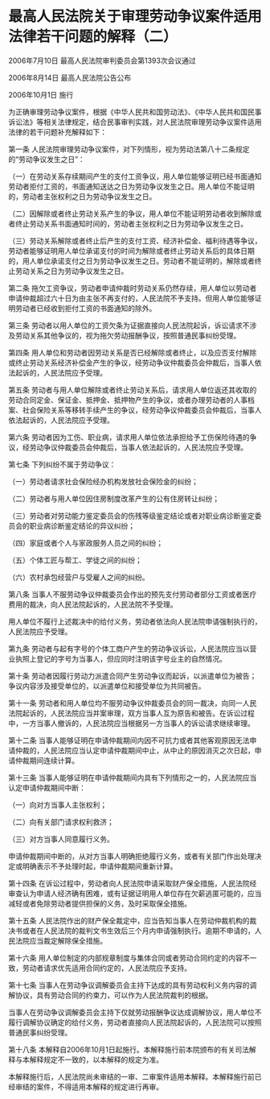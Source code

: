 # 最高人民法院关于审理劳动争议案件适用法律若干问题的解释（二）

2006年7月10日 最高人民法院审判委员会第1393次会议通过

2006年8月14日 最高人民法院公告公布

2006年10月1日 施行



为正确审理劳动争议案件，根据《中华人民共和国劳动法》、《中华人民共和国民事诉讼法》等相关法律规定，结合民事审判实践，对人民法院审理劳动争议案件适用法律的若干问题补充解释如下：

第一条 人民法院审理劳动争议案件，对下列情形，视为劳动法第八十二条规定的“劳动争议发生之日”：

（一）在劳动关系存续期间产生的支付工资争议，用人单位能够证明已经书面通知劳动者拒付工资的，书面通知送达之日为劳动争议发生之日。用人单位不能证明的，劳动者主张权利之日为劳动争议发生之日。

（二）因解除或者终止劳动关系产生的争议，用人单位不能证明劳动者收到解除或者终止劳动关系书面通知时间的，劳动者主张权利之日为劳动争议发生之日。

（三）劳动关系解除或者终止后产生的支付工资、经济补偿金、福利待遇等争议，劳动者能够证明用人单位承诺支付的时间为解除或者终止劳动关系后的具体日期的，用人单位承诺支付之日为劳动争议发生之日。劳动者不能证明的，解除或者终止劳动关系之日为劳动争议发生之日。

第二条 拖欠工资争议，劳动者申请仲裁时劳动关系仍然存续，用人单位以劳动者申请仲裁超过六十日为由主张不再支付的，人民法院不予支持。但用人单位能够证明劳动者已经收到拒付工资的书面通知的除外。

第三条 劳动者以用人单位的工资欠条为证据直接向人民法院起诉，诉讼请求不涉及劳动关系其他争议的，视为拖欠劳动报酬争议，按照普通民事纠纷受理。

第四条 用人单位和劳动者因劳动关系是否已经解除或者终止，以及应否支付解除或终止劳动关系经济补偿金产生的争议，经劳动争议仲裁委员会仲裁后，当事人依法起诉的，人民法院应予受理。

第五条 劳动者与用人单位解除或者终止劳动关系后，请求用人单位返还其收取的劳动合同定金、保证金、抵押金、抵押物产生的争议，或者办理劳动者的人事档案、社会保险关系等移转手续产生的争议，经劳动争议仲裁委员会仲裁后，当事人依法起诉的，人民法院应予受理。

第六条 劳动者因为工伤、职业病，请求用人单位依法承担给予工伤保险待遇的争议，经劳动争议仲裁委员会仲裁后，当事人依法起诉的，人民法院应予受理。

第七条 下列纠纷不属于劳动争议：

（一）劳动者请求社会保险经办机构发放社会保险金的纠纷；

（二）劳动者与用人单位因住房制度改革产生的公有住房转让纠纷；

（三）劳动者对劳动能力鉴定委员会的伤残等级鉴定结论或者对职业病诊断鉴定委员会的职业病诊断鉴定结论的异议纠纷；

（四）家庭或者个人与家政服务人员之间的纠纷；

（五）个体工匠与帮工、学徒之间的纠纷；

（六）农村承包经营户与受雇人之间的纠纷。

第八条 当事人不服劳动争议仲裁委员会作出的预先支付劳动者部分工资或者医疗费用的裁决，向人民法院起诉的，人民法院不予受理。

用人单位不履行上述裁决中的给付义务，劳动者依法向人民法院申请强制执行的，人民法院应予受理。

第九条 劳动者与起有字号的个体工商户产生的劳动争议诉讼，人民法院应当以营业执照上登记的字号为当事人，但应同时注明该字号业主的自然情况。

第十条 劳动者因履行劳动力派遣合同产生劳动争议而起诉，以派遣单位为被告；争议内容涉及接受单位的，以派遣单位和接受单位为共同被告。

第十一条 劳动者和用人单位均不服劳动争议仲裁委员会的同一裁决，向同一人民法院起诉的，人民法院应当并案审理，双方当事人互为原告和被告。在诉讼过程中，一方当事人撤诉的，人民法院应当根据另一方当事人的诉讼请求继续审理。

第十二条 当事人能够证明在申请仲裁期间内因不可抗力或者其他客观原因无法申请仲裁的，人民法院应当认定申请仲裁期间中止，从中止的原因消灭之次日起，申请仲裁期间连续计算。

第十三条 当事人能够证明在申请仲裁期间内具有下列情形之一的，人民法院应当认定申请仲裁期间中断：

（一）向对方当事人主张权利；

（二）向有关部门请求权利救济；

（三）对方当事人同意履行义务。

申请仲裁期间中断的，从对方当事人明确拒绝履行义务，或者有关部门作出处理决定或明确表示不予处理时起，申请仲裁期间重新计算。

第十四条 在诉讼过程中，劳动者向人民法院申请采取财产保全措施，人民法院经审查认为申请人经济确有困难，或有证据证明用人单位存在欠薪逃匿可能的，应当减轻或者免除劳动者提供担保的义务，及时采取保全措施。

第十五条 人民法院作出的财产保全裁定中，应当告知当事人在劳动仲裁机构的裁决书或者在人民法院的裁判文书生效后三个月内申请强制执行。逾期不申请的，人民法院应当裁定解除保全措施。

第十六条 用人单位制定的内部规章制度与集体合同或者劳动合同约定的内容不一致，劳动者请求优先适用合同约定的，人民法院应予支持。

第十七条 当事人在劳动争议调解委员会主持下达成的具有劳动权利义务内容的调解协议，具有劳动合同的约束力，可以作为人民法院裁判的根据。

当事人在劳动争议调解委员会主持下仅就劳动报酬争议达成调解协议，用人单位不履行调解协议确定的给付义务，劳动者直接向人民法院起诉的，人民法院可以按照普通民事纠纷受理。

第十八条 本解释自2006年10月1日起施行。本解释施行前本院颁布的有关司法解释与本解释规定不一致的，以本解释的规定为准。

本解释施行后，人民法院尚未审结的一审、二审案件适用本解释。本解释施行前已经审结的案件，不得适用本解释的规定进行再审。